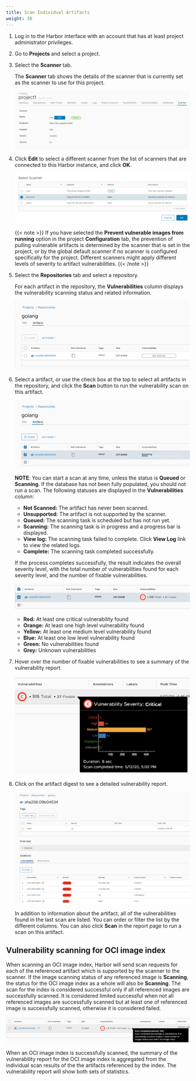 ```yaml
---
title: Scan Individual Artifacts
weight: 30
---
```


1. Log in to the Harbor interface with an account that has at least project administrator privileges.
1. Go to **Projects** and select a project.
1. Select the **Scanner** tab.

    The **Scanner** tab shows the details of the scanner that is currently set as the scanner to use for this project.

    ![Project scanner tab](../../img/project-scanners.png)

1. Click **Edit** to select a different scanner from the list of scanners that are connected to this Harbor instance, and click **OK**.

   ![Project scanner tab](../../img/select-scanner.png)

   {{< note >}}
   If you have selected the **Prevent vulnerable images from running** option in the project **Configuration** tab, the prevention of pulling vulnerable artifacts is determined by the scanner that is set in the project, or by the global default scanner if no scanner is configured specifically for the project. Different scanners might apply different levels of severity to artifact vulnerabilities.
   {{< /note >}}

1. Select the **Repositories** tab and select a repository.

    For each artifact in the repository, the **Vulnerabilities** column displays the vulnerability scanning status and related information.

    ![Artifact vulnerability status](../../img/artifact-vulnerability-status.png)

1. Select a artifact, or use the check box at the top to select all artifacts in the repository, and click the **Scan** button to run the vulnerability scan on this artifact.

    ![Scan an artifact](../../img/scan-artifact.png)

    **NOTE**: You can start a scan at any time, unless the status is **Queued** or **Scanning**. If the database has not been fully populated, you should not run a scan. The following statuses are displayed in the **Vulnerabilities** column:

    * **Not Scanned:** The artifact has never been scanned.
    * **Unsupported:** The artifact is not supported by the scanner.
    * **Queued:** The scanning task is scheduled but has not run yet.
    * **Scanning:** The scanning task is in progress and a progress bar is displayed.
    * **View log:** The scanning task failed to complete. Click **View Log** link to view the related logs.
    * **Complete:** The scanning task completed successfully.

    If the process completes successfully, the result indicates the overall severity level, with the total number of vulnerabilities found for each severity level, and the number of fixable vulnerabilities.

    ![Scan result](../../img/scan-result.png)

    * **Red:** At least one critical vulnerability found
    * **Orange:** At least one high level vulnerability found
    * **Yellow:** At least one medium level vulnerability found
    * **Blue:** At least one low level vulnerability found
    * **Green:** No vulnerabilities found
    * **Grey:** Unknown vulnerabilities

1. Hover over the number of fixable vulnerabilities to see a summary of the vulnerability report.

    ![Vulnerability summary](../../img/vulnerability-summary.png)

1. Click on the artifact digest to see a detailed vulnerability report.

    ![Vulnerability report](../../img/artifact-detail.png)

    In addition to information about the artifact, all of the vulnerabilities found in the last scan are listed. You can order or filter the list by the different columns. You can also click **Scan** in the report page to run a scan on this artifact.


## Vulnerability scanning for OCI image index

When scanning an OCI image index, Harbor will send scan requests for each of the referenced artifact which is supported by the scanner to the scanner. If the image scanning status of any referenced image is **Scanning**, the status for the OCI image index as a whole will also be **Scanning**. The scan for the index is considered successful only if all referenced images are successfully scanned. It is considered limited successful when not all referenced images are successfully scanned but at least one of referenced image is successfully scanned, otherwise it is considered failed.

![Limited successful](../../img/limited-successful-status.png)


When an OCI image index is successfully scanned, the summary of the vulnerability report for the OCI image index is aggregated from the individual scan results of the the artifacts referenced by the index. The vulnerability report will show both sets of statistics.
